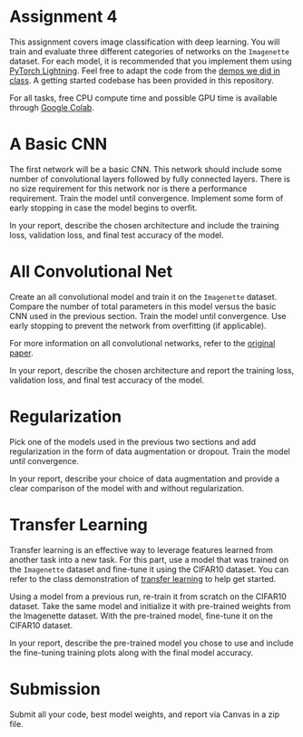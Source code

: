 # Assignment 4

This assignment covers image classification with deep learning. You will train and evaluate three different categories of networks on the `Imagenette` dataset. For each model, it is recommended that you implement them using [PyTorch Lightning](http://www.pytorchlightning.ai). Feel free to adapt the code from the [demos we did in class](https://github.com/ajdillhoff/CSE6363/tree/main/deep_learning). A getting started codebase has been provided in this repository.

For all tasks, free CPU compute time and possible GPU time is available through [Google Colab](https://colab.research.google.com/).

# A Basic CNN

The first network will be a basic CNN. This network should include some number of convolutional layers followed by fully connected layers. There is no size requirement for this network nor is there a performance requirement. Train the model until convergence. Implement some form of early stopping in case the model begins to overfit.

In your report, describe the chosen architecture and include the training loss, validation loss, and final test accuracy of the model.

# All Convolutional Net

Create an all convolutional model and train it on the `Imagenette` dataset. Compare the number of total parameters in this model versus the basic CNN used in the previous section. Train the model until convergence. Use early stopping to prevent the network from overfitting (if applicable).

For more information on all convolutional networks, refer to the [original paper](https://arxiv.org/abs/1412.6806).

In your report, describe the chosen architecture and report the training loss, validation loss, and final test accuracy of the model.

# Regularization

Pick one of the models used in the previous two sections and add regularization in the form of data augmentation or dropout. Train the model until convergence.

In your report, describe your choice of data augmentation and provide a clear comparison of the model with and without regularization.

# Transfer Learning

Transfer learning is an effective way to leverage features learned from another task into a new task. For this part, use a model that was trained on the `Imagenette` dataset and fine-tune it using the CIFAR10 dataset. You can refer to the class demonstration of [transfer learning](https://github.com/ajdillhoff/CSE6363/blob/main/deep_learning/transfer_learning.ipynb) to help get started.

Using a model from a previous run, re-train it from scratch on the CIFAR10 dataset. Take the same model and initialize it with pre-trained weights from the Imagenette dataset. With the pre-trained model, fine-tune it on the CIFAR10 dataset.

In your report, describe the pre-trained model you chose to use and include the fine-tuning training plots along with the final model accuracy.

# Submission

Submit all your code, best model weights, and report via Canvas in a zip file.
